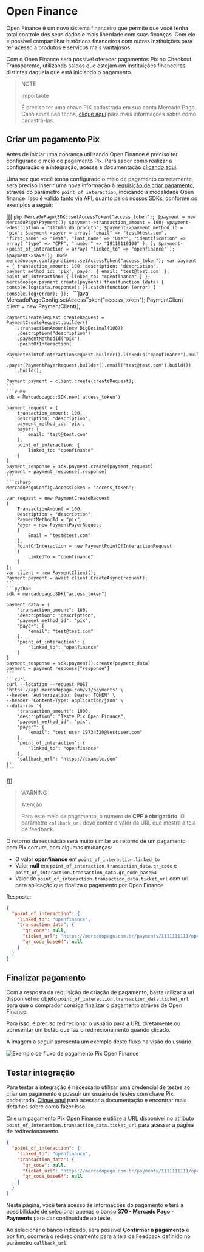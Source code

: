 # Open Finance

Open Finance é um novo sistema financeiro que permite que você tenha total controle dos seus dados e mais liberdade com suas finanças. Com ele é possível compartilhar históricos financeiros com outras instituições para ter acesso a produtos e serviços mais vantajosos.

Com o Open Finance será possível oferecer pagamentos Pix no Checkout Transparente, utilizando saldos que estejam em instituições financeiras distintas daquela que está iniciando o pagamento.

> NOTE
> 
> Importante
> 
> É preciso ter uma chave PIX cadastrada em sua conta Mercado Pago. Caso ainda não tenha, [clique aqui](https://www.youtube.com/watch?v=60tApKYVnkA) para mais informações sobre como cadastrá-las.

## Criar um pagamento Pix

Antes de iniciar uma cobrança utilizando Open Finance é preciso ter configurado o meio de pagamento Pix. Para saber como realizar a configuração e a integração, acesse a documentação [clicando aqui](/developers/pt/docs/checkout-api/prerequisites).

Uma vez que você tenha configurado o meio de pagamento corretamente, será preciso inserir uma nova informação à [requisição de criar pagamento](/developers/pt/reference/payments/_payments/post), através do parâmetro `point_of_interaction`, indicando a modalidade Open finance. Isso é válido tanto via API, quanto pelos nossos SDKs, conforme os exemplos a seguir:

[[[
    ```php
    MercadoPago\SDK::setAccessToken("access_token");
    $payment = new MercadoPago\Payment();
    $payment->transaction_amount = 100;
    $payment->description = "Título do produto";
    $payment->payment_method_id = "pix";
    $payment->payer = array(
        "email" => "test@test.com",
        "first_name" => "Test",
        "last_name" => "User",
        "identification" => array(
            "type" => "CPF",
            "number" => "19119119100"
        ),
    );
    $payment->point_of_interaction = array(
    "linked_to" => "openfinance"
    );
    $payment->save();
    ```
    ```node
    mercadopago.configurations.setAccessToken("access_token");
    var payment = {
        transaction_amount: 100,
        description: 'description',
        payment_method_id: 'pix',
        payer: {
            email: 'test@test.com'
        },
        point_of_interaction: {
            linked_to: "openfinance"
        }
    };
    mercadopago.payment.create(payment).then(function (data) {
        console.log(data.response);
    }).catch(function (error) {
        console.log(error);
    });
    ```
    ```java
    MercadoPagoConfig.setAccessToken("access_token");
    PaymentClient client = new PaymentClient();

    PaymentCreateRequest createRequest =
    PaymentCreateRequest.builder()
        .transactionAmount(new BigDecimal(100))
        .description("description")
        .paymentMethodId("pix")
        .pointOfInteraction(
            PaymentPointOfInteractionRequest.builder().linkedTo("openfinance").build())
        .payer(PaymentPayerRequest.builder().email("test@test.com").build())
        .build();

    Payment payment = client.create(createRequest);
    ```
    ```ruby
    sdk = Mercadopago::SDK.new('access_token')

    payment_request = {
        transaction_amount: 100,
        description: 'description',
        payment_method_id: 'pix',
        payer: {
            email: 'test@test.com'
        },
        point_of_interaction: {
            linked_to: "openfinance"
        }
    }
    payment_response = sdk.payment.create(payment_request)
    payment = payment_response[:response]
    ```
    ```csharp
    MercadoPagoConfig.AccessToken = "access_token";

    var request = new PaymentCreateRequest
    {
        TransactionAmount = 100,
        Description = "description",
        PaymentMethodId = "pix",
        Payer = new PaymentPayerRequest
        {
            Email = "test@test.com"
        },
        PointOfInteraction = new PaymentPointOfInteractionRequest
        {
            LinkedTo = "openfinance"
        }
    };
    var client = new PaymentClient();
    Payment payment = await client.CreateAsync(request);
    ```
    ```python
    sdk = mercadopago.SDK("access_token")

    payment_data = {
        "transaction_amount": 100,
        "description": "description",
        "payment_method_id": "pix",
        "payer": {
            "email": "test@test.com"
        },
        "point_of_interaction": {
            "linked_to": "openfinance"
        }
    }
    payment_response = sdk.payment().create(payment_data)
    payment = payment_response["response"]
    ```
    ```curl
    curl --location --request POST 'https://api.mercadopago.com/v1/payments' \
    --header 'Authorization: Bearer TOKEN' \
    --header 'Content-Type: application/json' \
    --data-raw '{
        "transaction_amount": 1000,
        "description": "Teste Pix Open Finance",
        "payment_method_id": "pix",
        "payer": {
            "email": "test_user_19734329@testuser.com"
        },
        "point_of_interaction": {
            "linked_to": "openfinance"
        },
        "callback_url": "https://example.com"
    }'
    ```
]]]

> WARNING
> 
> Atenção
> 
> Para este meio de pagamento, o número de **CPF é obrigatório**.
>  O parâmetro `callback_url` deve conter o valor da URL que mostra a tela de feedback.

O retorno da requisição será muito similar ao retorno de um pagamento com Pix comum, com algumas mudanças:

* O valor **openfinance** em `point_of_interaction.linked_to`
* Valor **null** em `point_of_interaction.transaction_data.qr_code` e `point_of_interaction.transaction_data.qr_code_base64`
* Valor de `point_of_interaction.transaction_data.ticket_url` com url para aplicação que finaliza o pagamento por Open Finance

Resposta:

```json
{
  "point_of_interaction": {
    "linked_to": "openfinance",
    "transaction_data": {
      "qr_code": null,
      "ticket_url": "https://mercadopago.com.br/payments/1111111111/openfinance?caller_id=11111111&hash=1111",
      "qr_code_base64": null
    }
  }
}
```

## Finalizar pagamento

Com a resposta da requisição de criação de pagamento, basta utilizar a url disponível no objeto `point_of_interaction.transaction_data.ticket_url` para que o comprador consiga finalizar o pagamento através de Open Finance.

Para isso, é preciso redirecionar o usuário para a URL diretamente ou apresentar um botão que faz o redirecionamento quando clicado.

A imagem a seguir apresenta um exemplo deste fluxo na visão do usuário:

![Exemplo de fluxo de pagamento Pix Open Finance](/images/api/api-integrate-openfinance.gif)

## Testar integração

Para testar a integração é necessário utilizar uma credencial de testes ao criar um pagamento e possuir um usuário de testes com chave Pix cadastrada. [Clique aqui](/developers/pt/docs/checkout-api/integration-test/make-test-purchase) para acessar a documentação e encontrar mais detalhes sobre como fazer isso.

Crie um pagamento Pix Open Finance e utilize a URL disponível no atributo `point_of_interaction.transaction_data.ticket_url` para acessar a página de redirecionamento. 

```json
{
  "point_of_interaction": {
    "linked_to": "openfinance",
    "transaction_data": {
      "qr_code": null,
      "ticket_url": "https://mercadopago.com.br/payments/1111111111/openfinance?caller_id=11111111&hash=1111",
      "qr_code_base64": null
    }
  }
}
```

Nesta página, você terá acesso às informações do pagamento e terá a possibilidade de selecionar apenas o banco **370 - Mercado Pago - Payments** para dar continuidade ao teste. 

Ao selecionar o banco indicado, será possível **Confirmar o pagamento** e por fim, ocorrerá o redirecionamento para a tela de Feedback definido no parâmetro `callback_url`.